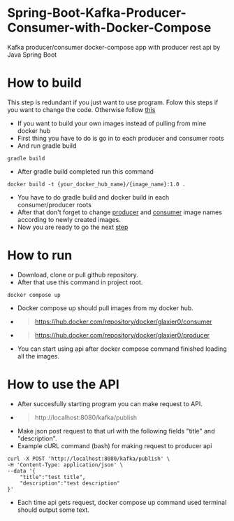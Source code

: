 # Spring-Boot-Kafka-Producer-Consumer-with-Docker-Compose
Kafka producer/consumer docker-compose app with producer rest api by Java Spring Boot

# How to build
This step is redundant if you just want to use program. Folow this steps if you want to change the code. Otherwise follow [this](https://github.com/Glaxier0/Spring-Boot-Kafka#how-to-run)
 - If you want to build your own images instead of pulling from mine docker hub
 - First thing you have to do is go in to each producer and consumer roots
 - And run gradle build
 ```
gradle build
```
 - After gradle build completed run this command
```
docker build -t {your_docker_hub_name}/{image_name}:1.0 .
```
 - You have to do gradle build and docker build in each consumer/producer roots
 - After that don't forget to change [producer](https://github.com/Glaxier0/Spring-Boot-Kafka/blob/bedaaf10279d3e2eb57d67642ea693630a6b1d10/docker-compose.yml#L24) and [consumer](https://github.com/Glaxier0/Spring-Boot-Kafka/blob/bedaaf10279d3e2eb57d67642ea693630a6b1d10/docker-compose.yml#L36) image names according to newly created images.
 - Now you are ready to go the next [step](https://github.com/Glaxier0/Spring-Boot-Kafka#how-to-run)

# How to run

 - Download, clone or pull github repository.
 - After that use this command in project root.
```
docker compose up
```
 - Docker compose up should pull images from my docker hub.
 - >https://hub.docker.com/repository/docker/glaxier0/consumer
 - >https://hub.docker.com/repository/docker/glaxier0/producer
 - You can start using api after docker compose command finished loading all the images.

# How to use the API
 - After succesfully starting program you can make request to API.
 - >http://localhost:8080/kafka/publish
 - Make json post request to that url with the following fields "title" and "description".
 - Example cURL command (bash) for making request to producer api

```
curl -X POST 'http://localhost:8080/kafka/publish' \
-H 'Content-Type: application/json' \
--data '{
    "title":"test title",
    "description":"test description"
}'
```
- Each time api gets request, docker compose up command used terminal should output some text.
